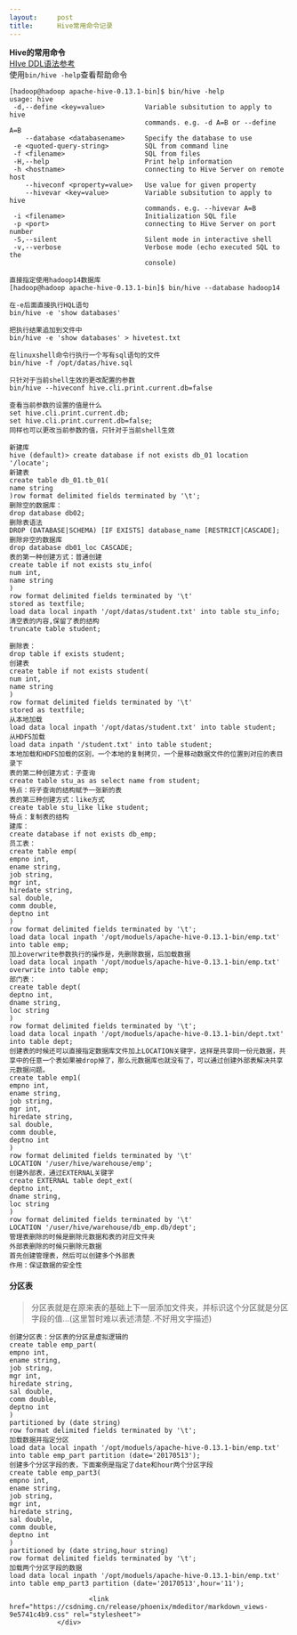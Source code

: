 ```yaml
---
layout:     post
title:      Hive常用命令记录
---
```

<div id="article_content" class="article_content clearfix csdn-tracking-statistics" data-pid="blog" data-mod="popu_307" data-dsm="post">
								            <div id="content_views" class="markdown_views prism-atom-one-dark">
							<!-- flowchart 箭头图标 勿删 -->
							<svg xmlns="http://www.w3.org/2000/svg" style="display: none;"><path stroke-linecap="round" d="M5,0 0,2.5 5,5z" id="raphael-marker-block" style="-webkit-tap-highlight-color: rgba(0, 0, 0, 0);"></path></svg>
							<p><strong>Hive的常用命令</strong> <br>
<a href="https://cwiki.apache.org/confluence/display/Hive/LanguageManual+DDL#LanguageManualDDL-CreateTable" rel="nofollow">HIve DDL语法参考</a> <br>
使用<code>bin/hive -help</code>查看帮助命令</p>

<pre class="prettyprint"><code class=" hljs haml">[hadoop@hadoop apache-hive-0.13.1-bin]$ bin/hive -help
usage: hive
 -<span class="ruby">d,--define &lt;key=value&gt;          <span class="hljs-constant">Variable</span> subsitution to apply to hive
</span>                                  commands. e.g. -d A=B or --define A=B
    -<span class="ruby">-database &lt;databasename&gt;     <span class="hljs-constant">Specify</span> the database to use
</span> -<span class="ruby">e &lt;quoted-query-string&gt;         <span class="hljs-constant">SQL</span> from command line
</span> -<span class="ruby">f &lt;filename&gt;                    <span class="hljs-constant">SQL</span> from files
</span> -<span class="ruby"><span class="hljs-constant">H</span>,--help                        <span class="hljs-constant">Print</span> help information
</span> -<span class="ruby">h &lt;hostname&gt;                    connecting to <span class="hljs-constant">Hive</span> <span class="hljs-constant">Server</span> on remote host
</span>    -<span class="ruby">-hiveconf &lt;property=value&gt;   <span class="hljs-constant">Use</span> value <span class="hljs-keyword">for</span> given property
</span>    -<span class="ruby">-hivevar &lt;key=value&gt;         <span class="hljs-constant">Variable</span> subsitution to apply to hive
</span>                                  commands. e.g. --hivevar A=B
 -<span class="ruby">i &lt;filename&gt;                    <span class="hljs-constant">Initialization</span> <span class="hljs-constant">SQL</span> file
</span> -<span class="ruby">p &lt;port&gt;                        connecting to <span class="hljs-constant">Hive</span> <span class="hljs-constant">Server</span> on port number
</span> -<span class="ruby"><span class="hljs-constant">S</span>,--silent                      <span class="hljs-constant">Silent</span> mode <span class="hljs-keyword">in</span> interactive shell
</span> -<span class="ruby">v,--verbose                     <span class="hljs-constant">Verbose</span> mode (echo executed <span class="hljs-constant">SQL</span> to the
</span>                                  console)</code></pre>

<pre class="prettyprint"><code class=" hljs ruby">直接指定使用hadoop14数据库
[hadoop<span class="hljs-variable">@hadoop</span> apache-hive-<span class="hljs-number">0</span>.<span class="hljs-number">13.1</span>-bin]<span class="hljs-variable">$ </span>bin/hive --database hadoop14 </code></pre>

<pre class="prettyprint"><code class=" hljs bash">在<span class="hljs-operator">-e</span>后面直接执行HQL语句
bin/hive <span class="hljs-operator">-e</span> <span class="hljs-string">'show databases'</span>  </code></pre>

<pre class="prettyprint"><code class=" hljs bash">把执行结果追加到文件中
bin/hive <span class="hljs-operator">-e</span> <span class="hljs-string">'show databases'</span> &gt; hivetest.txt </code></pre>

<pre class="prettyprint"><code class=" hljs bash">在linuxshell命令行执行一个写有sql语句的文件
bin/hive <span class="hljs-operator">-f</span> /opt/datas/hive.sql</code></pre>

<pre class="prettyprint"><code class=" hljs avrasm">只针对于当前shell生效的更改配置的参数
bin/hive --hiveconf hive<span class="hljs-preprocessor">.cli</span><span class="hljs-preprocessor">.print</span><span class="hljs-preprocessor">.current</span><span class="hljs-preprocessor">.db</span>=false</code></pre>



<pre class="prettyprint"><code class=" hljs avrasm">查看当前参数的设置的值是什么
<span class="hljs-keyword">set</span> hive<span class="hljs-preprocessor">.cli</span><span class="hljs-preprocessor">.print</span><span class="hljs-preprocessor">.current</span><span class="hljs-preprocessor">.db</span><span class="hljs-comment">;</span>
<span class="hljs-keyword">set</span> hive<span class="hljs-preprocessor">.cli</span><span class="hljs-preprocessor">.print</span><span class="hljs-preprocessor">.current</span><span class="hljs-preprocessor">.db</span>=false<span class="hljs-comment">;</span>
同样也可以更改当前参数的值，只针对于当前shell生效</code></pre>



<pre class="prettyprint"><code class=" hljs lua">新建库
hive (default)&gt; create database <span class="hljs-keyword">if</span> <span class="hljs-keyword">not</span> exists db_01 location <span class="hljs-string">'/locate'</span>;
新建表
create <span class="hljs-built_in">table</span> db_01.tb_01(
name <span class="hljs-built_in">string</span>
)row format delimited fields terminated by <span class="hljs-string">'\t'</span>;
删除空的数据库：
drop database db02;
删除表语法
DROP (DATABASE|SCHEMA) [IF EXISTS] database_name [RESTRICT|CASCADE];
删除非空的数据库
drop database db01_loc CASCADE;
表的第一种创建方式：普通创建
create <span class="hljs-built_in">table</span> <span class="hljs-keyword">if</span> <span class="hljs-keyword">not</span> exists stu_info(
num int,
name <span class="hljs-built_in">string</span>
)
row format delimited fields terminated by <span class="hljs-string">'\t'</span>
stored as textfile;
<span class="hljs-built_in">load</span> data <span class="hljs-keyword">local</span> inpath <span class="hljs-string">'/opt/datas/student.txt'</span> into <span class="hljs-built_in">table</span> stu_info;
清空表的内容,保留了表的结构
truncate <span class="hljs-built_in">table</span> student;

删除表：
drop <span class="hljs-built_in">table</span> <span class="hljs-keyword">if</span> exists student;
创建表
create <span class="hljs-built_in">table</span> <span class="hljs-keyword">if</span> <span class="hljs-keyword">not</span> exists student(
num int,
name <span class="hljs-built_in">string</span>
)
row format delimited fields terminated by <span class="hljs-string">'\t'</span>
stored as textfile;
从本地加载
<span class="hljs-built_in">load</span> data <span class="hljs-keyword">local</span> inpath <span class="hljs-string">'/opt/datas/student.txt'</span> into <span class="hljs-built_in">table</span> student;
从HDFS加载
<span class="hljs-built_in">load</span> data inpath <span class="hljs-string">'/student.txt'</span> into <span class="hljs-built_in">table</span> student;
本地加载和HDFS加载的区别，一个本地的复制拷贝，一个是移动数据文件的位置到对应的表目录下
表的第二种创建方式：子查询
create <span class="hljs-built_in">table</span> stu_as as <span class="hljs-built_in">select</span> name from student;
特点：将子查询的结构赋予一张新的表
表的第三种创建方式：like方式
create <span class="hljs-built_in">table</span> stu_like like student;
特点：复制表的结构
建库：
create database <span class="hljs-keyword">if</span> <span class="hljs-keyword">not</span> exists db_emp;
员工表：
create <span class="hljs-built_in">table</span> emp(
empno int,
ename <span class="hljs-built_in">string</span>,
job <span class="hljs-built_in">string</span>,
mgr int,
hiredate <span class="hljs-built_in">string</span>,
sal double,
comm double,
deptno int
)
row format delimited fields terminated by <span class="hljs-string">'\t'</span>;
<span class="hljs-built_in">load</span> data <span class="hljs-keyword">local</span> inpath <span class="hljs-string">'/opt/moduels/apache-hive-0.13.1-bin/emp.txt'</span> into <span class="hljs-built_in">table</span> emp;
加上overwrite参数执行的操作是，先删除数据，后加载数据
<span class="hljs-built_in">load</span> data <span class="hljs-keyword">local</span> inpath <span class="hljs-string">'/opt/moduels/apache-hive-0.13.1-bin/emp.txt'</span> overwrite into <span class="hljs-built_in">table</span> emp;
部门表：
create <span class="hljs-built_in">table</span> dept(
deptno int,
dname <span class="hljs-built_in">string</span>,
loc <span class="hljs-built_in">string</span>
)
row format delimited fields terminated by <span class="hljs-string">'\t'</span>;
<span class="hljs-built_in">load</span> data <span class="hljs-keyword">local</span> inpath <span class="hljs-string">'/opt/moduels/apache-hive-0.13.1-bin/dept.txt'</span> into <span class="hljs-built_in">table</span> dept;
创建表的时候还可以直接指定数据库文件加上LOCATION关键字，这样是共享同一份元数据，共享中的任意一个表如果被drop掉了，那么元数据库也就没有了，可以通过创建外部表解决共享元数据问题。
create <span class="hljs-built_in">table</span> emp1(
empno int,
ename <span class="hljs-built_in">string</span>,
job <span class="hljs-built_in">string</span>,
mgr int,
hiredate <span class="hljs-built_in">string</span>,
sal double,
comm double,
deptno int
)
row format delimited fields terminated by <span class="hljs-string">'\t'</span>
LOCATION <span class="hljs-string">'/user/hive/warehouse/emp'</span>;
创建外部表，通过EXTERNAL关键字
create EXTERNAL <span class="hljs-built_in">table</span> dept_ext(
deptno int,
dname <span class="hljs-built_in">string</span>,
loc <span class="hljs-built_in">string</span>
)
row format delimited fields terminated by <span class="hljs-string">'\t'</span>
LOCATION <span class="hljs-string">'/user/hive/warehouse/db_emp.db/dept'</span>;
管理表删除的时候是删除元数据和表的对应文件夹
外部表删除的时候只删除元数据
首先创建管理表，然后可以创建多个外部表
作用：保证数据的安全性</code></pre>

<h4 id="分区表">分区表</h4>

<blockquote>
  <p>分区表就是在原来表的基础上下一层添加文件夹，并标识这个分区就是分区字段的值…(这里暂时难以表述清楚..不好用文字描述)</p>
</blockquote>

<pre class="prettyprint"><code class=" hljs sql">创建分区表：分区表的分区是虚拟逻辑的
<span class="hljs-operator"><span class="hljs-keyword">create</span> <span class="hljs-keyword">table</span> emp_part(
empno <span class="hljs-keyword">int</span>,
ename string,
job string,
mgr <span class="hljs-keyword">int</span>,
hiredate string,
sal <span class="hljs-keyword">double</span>,
comm <span class="hljs-keyword">double</span>,
deptno <span class="hljs-keyword">int</span>
)
partitioned <span class="hljs-keyword">by</span> (<span class="hljs-keyword">date</span> string)
<span class="hljs-keyword">row</span> format delimited fields terminated <span class="hljs-keyword">by</span> <span class="hljs-string">'\t'</span>;</span>
加载数据并指定分区
<span class="hljs-operator"><span class="hljs-keyword">load</span> data <span class="hljs-keyword">local</span> inpath <span class="hljs-string">'/opt/moduels/apache-hive-0.13.1-bin/emp.txt'</span> <span class="hljs-keyword">into</span> <span class="hljs-keyword">table</span> emp_part partition (<span class="hljs-keyword">date</span>=<span class="hljs-string">'20170513'</span>);</span>
创建多个分区字段的表，下面案例是指定了date和hour两个分区字段
<span class="hljs-operator"><span class="hljs-keyword">create</span> <span class="hljs-keyword">table</span> emp_part3(
empno <span class="hljs-keyword">int</span>,
ename string,
job string,
mgr <span class="hljs-keyword">int</span>,
hiredate string,
sal <span class="hljs-keyword">double</span>,
comm <span class="hljs-keyword">double</span>,
deptno <span class="hljs-keyword">int</span>
)
partitioned <span class="hljs-keyword">by</span> (<span class="hljs-keyword">date</span> string,<span class="hljs-keyword">hour</span> string)
<span class="hljs-keyword">row</span> format delimited fields terminated <span class="hljs-keyword">by</span> <span class="hljs-string">'\t'</span>;</span>
加载两个分区字段的数据
<span class="hljs-operator"><span class="hljs-keyword">load</span> data <span class="hljs-keyword">local</span> inpath <span class="hljs-string">'/opt/moduels/apache-hive-0.13.1-bin/emp.txt'</span> <span class="hljs-keyword">into</span> <span class="hljs-keyword">table</span> emp_part3 partition (<span class="hljs-keyword">date</span>=<span class="hljs-string">'20170513'</span>,<span class="hljs-keyword">hour</span>=<span class="hljs-string">'11'</span>);</span>
</code></pre>            </div>
						<link href="https://csdnimg.cn/release/phoenix/mdeditor/markdown_views-9e5741c4b9.css" rel="stylesheet">
                </div>